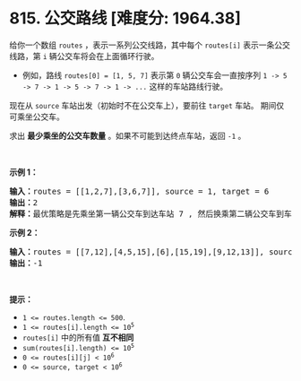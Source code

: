 # 815. 公交路线 [难度分: 1964.38]

<p>给你一个数组 <code>routes</code> ，表示一系列公交线路，其中每个 <code>routes[i]</code> 表示一条公交线路，第 <code>i</code> 辆公交车将会在上面循环行驶。</p>

<ul>
	<li>例如，路线 <code>routes[0] = [1, 5, 7]</code> 表示第 <code>0</code> 辆公交车会一直按序列 <code>1 -> 5 -> 7 -> 1 -> 5 -> 7 -> 1 -> ...</code> 这样的车站路线行驶。</li>
</ul>

<p>现在从 <code>source</code> 车站出发（初始时不在公交车上），要前往 <code>target</code> 车站。 期间仅可乘坐公交车。</p>

<p>求出 <strong>最少乘坐的公交车数量</strong> 。如果不可能到达终点车站，返回 <code>-1</code> 。</p>

<p> </p>

<p><strong>示例 1：</strong></p>

<pre>
<strong>输入：</strong>routes = [[1,2,7],[3,6,7]], source = 1, target = 6
<strong>输出：</strong>2
<strong>解释：</strong>最优策略是先乘坐第一辆公交车到达车站 7 , 然后换乘第二辆公交车到车站 6 。 
</pre>

<p><strong>示例 2：</strong></p>

<pre>
<strong>输入：</strong>routes = [[7,12],[4,5,15],[6],[15,19],[9,12,13]], source = 15, target = 12
<strong>输出：</strong>-1
</pre>

<p> </p>

<p><strong>提示：</strong></p>

<ul>
	<li><code>1 <= routes.length <= 500</code>.</li>
	<li><code>1 <= routes[i].length <= 10<sup>5</sup></code></li>
	<li><code>routes[i]</code> 中的所有值 <strong>互不相同</strong></li>
	<li><code>sum(routes[i].length) <= 10<sup>5</sup></code></li>
	<li><code>0 <= routes[i][j] < 10<sup>6</sup></code></li>
	<li><code>0 <= source, target < 10<sup>6</sup></code></li>
</ul>
